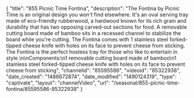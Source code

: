 {
    "title": "855 Picnic Time Fontina",
    "description": "The Fontina by Picnic Time is an original design you won't find elsewhere. It's an oval serving tray made of eco-friendly rubberwood, a hardwood known for its rich grain and durability that has two opposing carved-out sections for food. A removable cutting board made of bamboo sits in a recessed channel to stabilize the board while you're cutting. The Fontina comes with 1 stainless steel forked-tipped cheese knife with holes on its face to prevent cheese from sticking. The Fontina is the perfect hostess tray for those who like to entertain in style.\n\nComponents:\n1 removable cutting board made of bamboo\n1 stainless steel forked-tipped cheese knife with holes on its face to prevent cheese from sticking",
    "channelid": "85595586",
    "videoid": "85322938",
    "date_created": "1486672874",
    "date_modified": "1490124319",
    "type": "captivate",
    "layout": "channelVideo",
    "url": "\/seasonal\/855-picnic-time-fontina\/85595586-85322938"
}